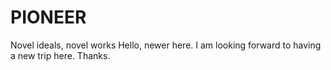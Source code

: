 # PIONEER
Novel ideals, novel works
Hello, newer here. I am looking forward to having a new trip here. Thanks.
